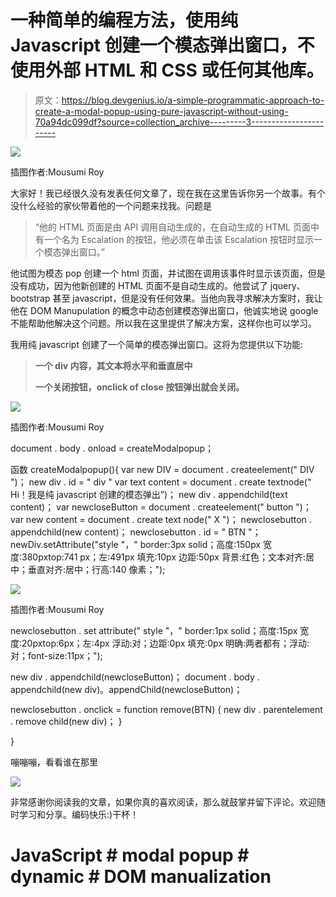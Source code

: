 # 一种简单的编程方法，使用纯 Javascript 创建一个模态弹出窗口，不使用外部 HTML 和 CSS 或任何其他库。

> 原文：<https://blog.devgenius.io/a-simple-programmatic-approach-to-create-a-modal-popup-using-pure-javascript-without-using-70a94dc099df?source=collection_archive---------3----------------------->

![](img/ccde6e92aed6e9f366942b46f5bc6276.png)

插图作者:Mousumi Roy

大家好！我已经很久没有发表任何文章了，现在我在这里告诉你另一个故事。有个没什么经验的家伙带着他的一个问题来找我。问题是

> “他的 HTML 页面是由 API 调用自动生成的，在自动生成的 HTML 页面中有一个名为 Escalation 的按钮，他必须在单击该 Escalation 按钮时显示一个模态弹出窗口。”

他试图为模态 pop 创建一个 html 页面，并试图在调用该事件时显示该页面，但是没有成功，因为他新创建的 HTML 页面不是自动生成的。他尝试了 jquery、bootstrap 甚至 javascript，但是没有任何效果。当他向我寻求解决方案时，我让他在 DOM Manupulation 的概念中动态创建模态弹出窗口，他诚实地说 google 不能帮助他解决这个问题。所以我在这里提供了解决方案，这样你也可以学习。

我用纯 javascript 创建了一个简单的模态弹出窗口。这将为您提供以下功能:

> **一个 div 内容，其文本将水平和垂直居中**
> 
> **一个关闭按钮，onclick of close 按钮弹出就会关闭。**

![](img/ddedda6bfbf38364514ec8b82855137b.png)

插图作者:Mousumi Roy

document . body . onload = createModalpopup；

函数 createModalpopup(){
var new DIV = document . createelement(" DIV ")；
new div . id = " div "
var text content = document . create textnode(" Hi！我是纯 javascript 创建的模态弹出”)；
new div . appendchild(text content)；
var newcloseButton = document . createelement(" button ")；
var new content = document . create text node(" X ")；
newclosebutton . appendchild(new content)；
newclosebutton . id = " BTN "；
newDiv.setAttribute("style "，" border:3px solid；高度:150px 宽度:380pxtop:741 px；左:491px 填充:10px 边距:50px 背景:红色；文本对齐:居中；垂直对齐:居中；行高:140 像素；");

![](img/6a53bad6054258c07fb3eb35bfb8645a.png)

插图作者:Mousumi Roy

newclosebutton . set attribute(" style "，" border:1px solid；高度:15px 宽度:20pxtop:6px；左:4px 浮动:对；边距:0px 填充:0px 明确:两者都有；浮动:对；font-size:11px；");

new div . appendchild(newcloseButton)；
document . body . appendchild(new div)。appendChild(newcloseButton)；

newclosebutton . onclick = function remove(BTN)
{
new div . parentelement . remove child(new div)；
}

}

嘣嘣嘣，看看谁在那里

![](img/ccde6e92aed6e9f366942b46f5bc6276.png)

非常感谢你阅读我的文章，如果你真的喜欢阅读，那么就鼓掌并留下评论。欢迎随时学习和分享。编码快乐:)干杯！

# JavaScript # modal popup # dynamic # DOM manualization